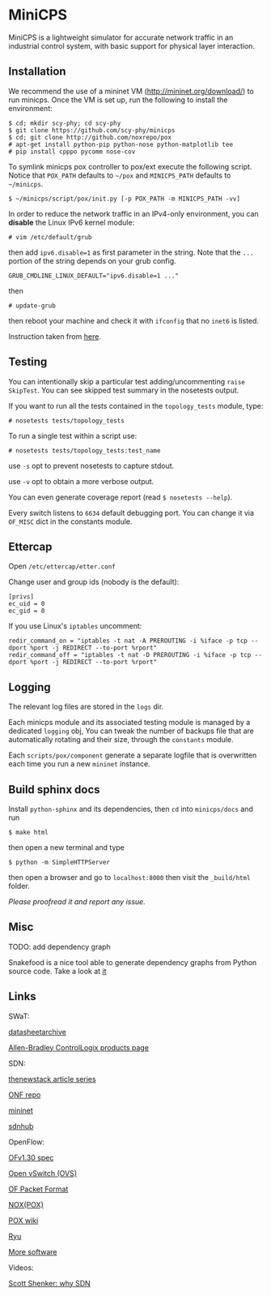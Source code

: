 # MiniCPS #

MiniCPS is a lightweight simulator for accurate network traffic in an
industrial control system, with basic support for physical layer
interaction.

## Installation ##

We recommend the use of a mininet VM (http://mininet.org/download/) to
run minicps. Once the VM is set up, run the following to install the
environment:

    $ cd; mkdir scy-phy; cd scy-phy
    $ git clone https://github.com/scy-phy/minicps
    $ cd; git clone http://github.com/noxrepo/pox
    # apt-get install python-pip python-nose python-matplotlib tee
    # pip install cpppo pycomm nose-cov

To symlink minicps pox controller to pox/ext execute the following
script. Notice that `POX_PATH` defaults to `~/pox` and `MINICPS_PATH`
defaults to `~/minicps`.

    $ ~/minicps/script/pox/init.py [-p POX_PATH -m MINICPS_PATH -vv]
    
In order to reduce the network traffic in an IPv4-only environment,
you can **disable** the Linux IPv6 kernel module:

    # vim /etc/default/grub

then add `ipv6.disable=1` as first parameter in the string.
Note that the `...` portion of the string depends on your grub config.

    GRUB_CMDLINE_LINUX_DEFAULT="ipv6.disable=1 ..."

then

    # update-grub

then reboot your machine and check it with `ifconfig` that no
`inet6` is listed.

Instruction taken from [here](https://github.com/mininet/mininet/issues/454).

## Testing ##

You can intentionally skip a particular test adding/uncommenting `raise SkipTest`.
You can see skipped test summary in the nosetests output.

If you want to run all the tests contained in the `topology_tests` module, type:

    # nosetests tests/topology_tests

To run a single test within a script use:

    # nosetests tests/topology_tests:test_name

use `-s` opt to prevent nosetests to capture stdout.

use `-v` opt to obtain a more verbose output.

You can even generate coverage report (read `$ nosetests --help`).

Every switch listens to `6634` default debugging port. You can change it via `OF_MISC` 
dict in the constants module.

## Ettercap ##

Open `/etc/ettercap/etter.conf`

Change user and group ids (nobody is the default):

    [privs]
    ec_uid = 0
    ec_gid = 0

If you use Linux's `iptables` uncomment:

    redir_command_on = "iptables -t nat -A PREROUTING -i %iface -p tcp --dport %port -j REDIRECT --to-port %rport"
    redir_command_off = "iptables -t nat -D PREROUTING -i %iface -p tcp --dport %port -j REDIRECT --to-port %rport"

## Logging ##

The relevant log files are stored in the `logs` dir.

Each minicps module and its associated testing module is managed by a dedicated `logging` obj,
You can tweak the number of backups file that are automatically rotating and their size, through
the `constants` module.

Each `scripts/pox/component` generate a separate logfile that is overwritten each time you run
a new `mininet` instance.

## Build sphinx docs ##

Install `python-sphinx` and its dependencies, then `cd` into `minicps/docs` and run

    $ make html

then open a new terminal and type

    $ python -m SimpleHTTPServer

then open a browser and go to `localhost:8000` then visit the `_build/html` folder.

*Please proofread it and report any issue.*

## Misc ##

TODO: add dependency graph

Snakefood is a nice tool able to generate dependency graphs from Python source code. Take a look at
[it](http://furius.ca/snakefood/doc/snakefood-doc.html#introduction)

## Links ##

SWaT:

[datasheetarchive](http://www.datasheetarchive.com/)

[Allen-Bradley ControlLogix products page](http://ab.rockwellautomation.com/programmable-controllers/controllogix#overview)

SDN:

[thenewstack article series](http://thenewstack.io/defining-software-defined-networking-part-1/)

[ONF repo](http://opennetworkingfoundation.github.io/libfluid/index.html)

[mininet](http://mininet.org/)

[sdnhub](http://sdnhub.org/)

OpenFlow:

[OFv1.30 spec](https://www.opennetworking.org/images/stories/downloads/sdn-resources/onf-specifications/openflow/openflow-spec-v1.3.0.pdf)

[Open vSwitch (OVS)](http://openvswitch.org/)

[OF Packet Format](http://archive.openflow.org/wk/images/c/c5/Openflow_packet_format.pdf)

[NOX(POX)](http://www.noxrepo.org/)

[POX wiki](https://openflow.stanford.edu/display/ONL/POX+Wiki)

[Ryu](https://osrg.github.io/ryu/)

[More software](http://yuba.stanford.edu/~casado/of-sw.html)

Videos:

[Scott Shenker: why SDN](https://osrg.github.io/ryu/)


